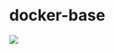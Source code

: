 # docker-base

[![](https://badge.imagelayers.io/samtayuk/base:latest.svg)](https://imagelayers.io/?images=samtayuk/base:latest 'Get your own badge on imagelayers.io')